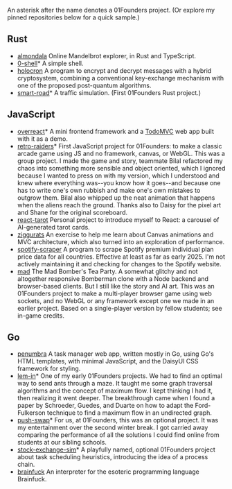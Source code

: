 An asterisk after the name denotes a 01Founders project. (Or explore my pinned repositories below for a quick sample.)

## Rust

- [almondala](https://github.com/pjtunstall/almondala) Online Mandelbrot explorer, in Rust and TypeScript.
- [0-shell](https://github.com/pjtunstall/0-shell)* A simple shell.
- [holocron](https://github.com/pjtunstall/holocron) A program to encrypt and decrypt messages with a hybrid cryptosystem, combining a conventional key-exchange mechanism with one of the proposed post-quantum algorithms.
- [smart-road](https://github.com/pjtunstall/smart-road)* A traffic simulation. (First 01Founders Rust project.)

## JavaScript

- [overreact](https://github.com/pjtunstall/overreact)* A mini frontend framework and a [TodoMVC](https://todomvc.com/) web app built with it as a demo.
- [retro-raiders](https://github.com/pjtunstall/retro-raiders)* First JavaScript project for 01Founders: to make a classic arcade game using JS and no framework, canvas, or WebGL. This was a group project. I made the game and story, teammate Bilal refactored my chaos into something more sensible and object oriented, which I ignored because I wanted to press on with my version, which I understood and knew where everything was--you know how it goes--and because one has to write one's own rubbish and make one's own mistakes to outgrow them. Bilal also whipped up the neat animation that happens when the aliens reach the ground. Thanks also to Daisy for the pixel art and Shane for the original scoreboard.
- [react-tarot](https://github.com/pjtunstall/react-tarot) Personal project to introduce myself to React: a carousel of AI-generated tarot cards.
- [ziggurats](https://github.com/pjtunstall/ziggurats) An exercise to help me learn about Canvas animations and MVC architecture, which also turned into an exploration of performance.
- [spotify-scraper](https://github.com/pjtunstall/spotify-scraper) A program to scrape Spotify premium individual plan price data for all countries. Effective at least as far as early 2025. I'm not actively maintaining it and checking for changes to the Spotify website.
- [mad](https://github.com/pjtunstall/mad) The Mad Bomber's Tea Party. A somewhat glitchy and not altogether responsive Bomberman clone with a Node backend and browser-based clients. But I still like the story and AI art. This was an 01Founders project to make a multi-player browser game using web sockets, and no WebGL or any framework except one we made in an earlier project. Based on a single-player version by fellow students; see in-game credits.

## Go

- [penumbra](https://github.com/pjtunstall/penumbra) A task manager web app, written mostly in Go, using Go's HTML templates, with minimal JavaScript, and the DaisyUI CSS framework for styling.
- [lem-in](https://github.com/pjtunstall/lem-in)* One of my early 01Founders projects. We had to find an optimal way to send ants through a maze. It taught me some graph traversal algorithms and the concept of maximum flow. I kept thinking I had it, then realizing it went deeper. The breakthrough came when I found a paper by Schroeder, Guedes, and Duarte on how to adapt the Ford-Fulkerson technique to find a maximum flow in an undirected graph.
- [push-swap](https://github.com/pjtunstall/push-swap)* For us, at 01Founders, this was an optional project. It was my entertainment over the second winter break. I got carried away comparing the performance of all the solutions I could find online from students at our sibling schools.
- [stock-exchange-sim](https://github.com/pjtunstall/stock-exchange-sim)* A playfully named, optional 01Founders project about task scheduling heuristics, introducing the idea of a process chain.
- [brainfuck](https://github.com/pjtunstall/brainfuck) An interpreter for the esoteric programming language Brainfuck.
